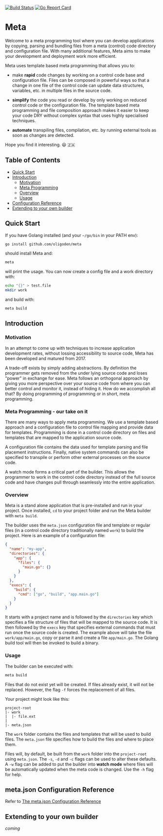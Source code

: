 [![Build Status](https://github.com/oligoden/meta/workflows/test%20and%20build/badge.svg)](https://github.com/oligoden/meta/actions?workflow=test%20and%20build)
[![Go Report Card](https://goreportcard.com/badge/github.com/oligoden/meta)](https://goreportcard.com/report/github.com/oligoden/meta)

# Meta

Welcome to a meta programming tool where you can develop applications by
copying, parsing and bundling files from a meta (control) code directory and
configuration file. With many additional features, Meta aims to make your
development and deployment work more efficient.

Meta uses template based meta programming that allows you to:

- make **rapid** code changes by working on a control code base and configuration
file. Files can be composed in powerful ways so that a change in one file of
the control code can update data structures, variables, etc. in multiple files
in the source code.

- **simplify** the code you read or develop by only working on reduced
control code or the configuration file. The template based meta programming and
file composition approach makes it easier to keep your code DRY without complex
syntax that uses highly specialised techniques.

- **automate** transpiling files, compilation, etc. by running external tools
as soon as changes are detected.

Hope you find it interesting. :smiley: :south_africa:

## Table of Contents

* [Quick Start](https://github.com/oligoden/meta#quick-start)
* [Introduction](https://github.com/oligoden/meta#introduction)
  * [Motivation](https://github.com/oligoden/meta#motivation)
  * [Meta Programming](https://github.com/oligoden/meta#meta-programming)
  * [Overview](https://github.com/oligoden/meta#overview)
  * [Usage](https://github.com/oligoden/meta#usage)
* [Configuration Reference](https://github.com/oligoden/meta#meta.json-configuration-reference)
* [Extending to your own builder](https://github.com/oligoden/meta#extending-to-your-own-builder)

## Quick Start

If you have Golang installed (and your `~/go/bin` in your PATH env):

```bash
go install github.com/oligoden/meta
```

should install Meta and:

```bash
meta
```

will print the usage. You can now create a config file and a work directory with:

```bash
echo "{}" > test.file
mkdir work
```

and build with:

```bash
meta build
```

## Introduction

### Motivation

In an attempt to come up with techniques to increase application development
rates, without lossing accessibility to source code, Meta has been developed and
matured from 2017.

A trade-off exists by simply adding abstractions. By definition the programmer
gets removed from the under lying source code and loses "power" in exchange
for ease.
Meta follows an orthogonal approach by giving you more perspective over your
source code from where you can better control and monitor it, instead of hiding
it.
How do we accomplish all that? By doing programming of programming or in short,
meta programming.

### Meta Programming - our take on it
There are many ways to apply meta programming. We use a template based approach
and a configuration file to control file mapping and provide data
for templates. Programming is done in a control code directory on files and
templates that are mapped to the application source code.

A configuration file contains the data used for template parsing and file
placement instructions. Finally, native system commands can also be specified
to transpile or perform other external processes on the source code.

A watch mode forms a critical part of the builder. This allows the programmer
to work in the control code directory instead of the full source code and
have changes pull through seamlessly into the entire application.

### Overview

Meta is a stand alone application that is pre-installed and run in your project.
Once installed, `cd` to your project folder and run the Meta builder with
`meta build`.

The builder uses the `meta.json` configuration file and template or regular
files (in a control code directory traditionally named `work`) to build the
project. Here is an example of a configuration file:

```json
{
  "name": "my-app",
  "directories": {
    "app": {
      "files": {
        "main.go": {}
      }
    }
  },
  "execs": {
    "build": {
      "cmd": ["go", "build", "app.main.go"]
    }
  }
}
```

It starts with a project name and is followed by the `directories` key which
specifies a file structure of files that will be mapped to the source code.
It is then followed by the `execs` key that specifies external commands that
must run once the source code is created.
The example above will take the file `work/app/main.go`, copy or parse it and
create a file `app/main.go`. The Golang build tool will then be invoked to
build a binary.

### Usage

The builder can be executed with:

```bash
meta build
```

Files that do not exist yet will be created. If files already exist, it will not be replaced. However, the flag `-f` forces the replacement of all files.

Your project might look like this:
```
project-root
|- work
|  |- file.ext
|
|- meta.json
```
The `work` folder contains the files and templates that will be used to build files.
The `meta.json` file specifies how to build the files and where to place them.

Files will, by default, be built from the `work` folder into the `project-root` using `meta.json`. The `-s`, `-d` and `-c` flags can be used to alter these defaults.
A `-w` flag can be added to put the builder into
**watch mode** where files will be automatically
updated when the meta code is changed.
Use the `-h` flag for help.

## meta.json Configuration Reference

Refer to [The meta.json Configuration Reference](https://github.com/oligoden/meta/blob/master/meta.json-Reference.md)

## Extending to your own builder

*coming*